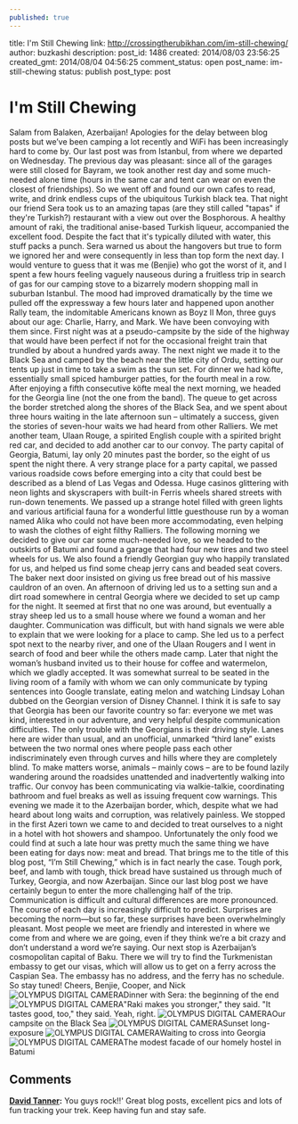 ```yaml
---
published: true
---
```


title: I'm Still Chewing
link: http://crossingtherubikhan.com/im-still-chewing/
author: buzkashi
description: 
post_id: 1486
created: 2014/08/03 23:56:25
created_gmt: 2014/08/04 04:56:25
comment_status: open
post_name: im-still-chewing
status: publish
post_type: post

# I'm Still Chewing

Salam from Balaken, Azerbaijan! Apologies for the delay between blog posts but we’ve been camping a lot recently and WiFi has been increasingly hard to come by. Our last post was from Istanbul, from where we departed on Wednesday. The previous day was pleasant: since all of the garages were still closed for Bayram, we took another rest day and some much-needed alone time (hours in the same car and tent can wear on even the closest of friendships). So we went off and found our own cafes to read, write, and drink endless cups of the ubiquitous Turkish black tea. That night our friend Sera took us to an amazing tapas (are they still called "tapas" if they're Turkish?) restaurant with a view out over the Bosphorous. A healthy amount of raki, the traditional anise-based Turkish liqueur, accompanied the excellent food. Despite the fact that it's typically diluted with water, this stuff packs a punch. Sera warned us about the hangovers but true to form we ignored her and were consequently in less than top form the next day. I would venture to guess that it was me (Benjie) who got the worst of it, and I spent a few hours feeling vaguely nauseous during a fruitless trip in search of gas for our camping stove to a bizarrely modern shopping mall in suburban Istanbul. The mood had improved dramatically by the time we pulled off the expressway a few hours later and happened upon another Rally team, the indomitable Americans known as Boyz II Mon, three guys about our age: Charlie, Harry, and Mark. We have been convoying with them since. First night was at a pseudo-campsite by the side of the highway that would have been perfect if not for the occasional freight train that trundled by about a hundred yards away. The next night we made it to the Black Sea and camped by the beach near the little city of Ordu, setting our tents up just in time to take a swim as the sun set. For dinner we had köfte, essentially small spiced hamburger patties, for the fourth meal in a row. After enjoying a fifth consecutive köfte meal the next morning, we headed for the Georgia line (not the one from the band). The queue to get across the border stretched along the shores of the Black Sea, and we spent about three hours waiting in the late afternoon sun – ultimately a success, given the stories of seven-hour waits we had heard from other Ralliers. We met another team, Ulaan Rouge, a spirited English couple with a spirited bright red car, and decided to add another car to our convoy. The party capital of Georgia, Batumi, lay only 20 minutes past the border, so the eight of us spent the night there. A very strange place for a party capital, we passed various roadside cows before emerging into a city that could best be described as a blend of Las Vegas and Odessa. Huge casinos glittering with neon lights and skyscrapers with built-in Ferris wheels shared streets with run-down tenements. We passed up a strange hotel filled with green lights and various artificial fauna for a wonderful little guesthouse run by a woman named Alika who could not have been more accommodating, even helping to wash the clothes of eight filthy Ralliers. The following morning we decided to give our car some much-needed love, so we headed to the outskirts of Batumi and found a garage that had four new tires and two steel wheels for us. We also found a friendly Georgian guy who happily translated for us, and helped us find some cheap jerry cans and beaded seat covers. The baker next door insisted on giving us free bread out of his massive cauldron of an oven. An afternoon of driving led us to a setting sun and a dirt road somewhere in central Georgia where we decided to set up camp for the night. It seemed at first that no one was around, but eventually a stray sheep led us to a small house where we found a woman and her daughter. Communication was difficult, but with hand signals we were able to explain that we were looking for a place to camp. She led us to a perfect spot next to the nearby river, and one of the Ulaan Rougers and I went in search of food and beer while the others made camp. Later that night the woman’s husband invited us to their house for coffee and watermelon, which we gladly accepted. It was somewhat surreal to be seated in the living room of a family with whom we can only communicate by typing sentences into Google translate, eating melon and watching Lindsay Lohan dubbed on the Georgian version of Disney Channel. I think it is safe to say that Georgia has been our favorite country so far: everyone we met was kind, interested in our adventure, and very helpful despite communication difficulties. The only trouble with the Georgians is their driving style. Lanes here are wider than usual, and an unofficial, unmarked “third lane” exists between the two normal ones where people pass each other indiscriminately even through curves and hills where they are completely blind. To make matters worse, animals – mainly cows – are to be found lazily wandering around the roadsides unattended and inadvertently walking into traffic. Our convoy has been communicating via walkie-talkie, coordinating bathroom and fuel breaks as well as issuing frequent cow warnings. This evening we made it to the Azerbaijan border, which, despite what we had heard about long waits and corruption, was relatively painless. We stopped in the first Azeri town we came to and decided to treat ourselves to a night in a hotel with hot showers and shampoo. Unfortunately the only food we could find at such a late hour was pretty much the same thing we have been eating for days now: meat and bread. That brings me to the title of this blog post, “I’m Still Chewing,” which is in fact nearly the case. Tough pork, beef, and lamb with tough, thick bread have sustained us through much of Turkey, Georgia, and now Azerbaijan. Since our last blog post we have certainly begun to enter the more challenging half of the trip. Communication is difficult and cultural differences are more pronounced. The course of each day is increasingly difficult to predict. Surprises are becoming the norm—but so far, these surprises have been overwhelmingly pleasant. Most people we meet are friendly and interested in where we come from and where we are going, even if they think we’re a bit crazy and don’t understand a word we’re saying. Our next stop is Azerbaijan’s cosmopolitan capital of Baku. There we will try to find the Turkmenistan embassy to get our visas, which will allow us to get on a ferry across the Caspian Sea. The embassy has no address, and the ferry has no schedule. So stay tuned! Cheers, Benjie, Cooper, and Nick ![OLYMPUS DIGITAL CAMERA](/wp-content/uploads/2014/08/P7290676.jpg)Dinner with Sera: the beginning of the end ![OLYMPUS DIGITAL CAMERA](http://crossingtherubikhan.com/wp-content/uploads/2014/08/P7290690.jpg)"Raki makes you stronger," they said. "It tastes good, too," they said. Yeah, right. ![OLYMPUS DIGITAL CAMERA](http://crossingtherubikhan.com/wp-content/uploads/2014/08/P7310766.jpg)Our campsite on the Black Sea ![OLYMPUS DIGITAL CAMERA](http://crossingtherubikhan.com/wp-content/uploads/2014/08/P7310772.jpg)Sunset long-exposure ![OLYMPUS DIGITAL CAMERA](http://crossingtherubikhan.com/wp-content/uploads/2014/08/P8010775.jpg)Waiting to cross into Georgia ![OLYMPUS DIGITAL CAMERA](http://crossingtherubikhan.com/wp-content/uploads/2014/08/P8020832.jpg)The modest facade of our homely hostel in Batumi

## Comments

**[David Tanner](#2162 "2014-08-04 20:32:10"):** You guys rock!!' Great blog posts, excellent pics and lots of fun tracking your trek. Keep having fun and stay safe.
